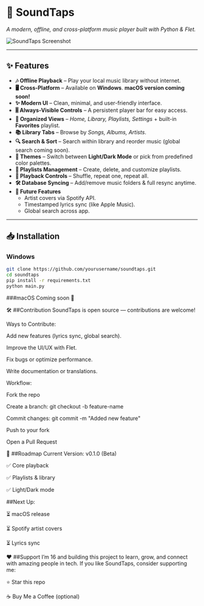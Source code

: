# 🎵 SoundTaps  
*A modern, offline, and cross-platform music player built with Python & Flet.*

![SoundTaps Screenshot](./Screenshot.png)

---

## ✨ Features  

- **🎶 Offline Playback** – Play your local music library without internet.  
- **🖥️ Cross-Platform** – Available on **Windows**. **macOS version coming soon!**  
- **✨ Modern UI** – Clean, minimal, and user-friendly interface.  
- **🎚️ Always-Visible Controls** – A persistent player bar for easy access.  
- **📂 Organized Views** – *Home, Library, Playlists, Settings* + built-in **Favorites** playlist.  
- **📚 Library Tabs** – Browse by *Songs, Albums, Artists*.  
- **🔍 Search & Sort** – Search within library and reorder music (global search coming soon).  
- **🎨 Themes** – Switch between **Light/Dark Mode** or pick from predefined color palettes.  
- **📌 Playlists Management** – Create, delete, and customize playlists.  
- **🔁 Playback Controls** – Shuffle, repeat one, repeat all.  
- **🛠️ Database Syncing** – Add/remove music folders & full resync anytime.  
- **🚀 Future Features**  
   - Artist covers via Spotify API.  
   - Timestamped lyrics sync (like Apple Music).  
   - Global search across app.  

---

## 📥 Installation  

### Windows  
```bash
git clone https://github.com/yourusername/soundtaps.git
cd soundtaps
pip install -r requirements.txt
python main.py
```
###macOS
Coming soon 🚧

🛠️ ##Contribution
SoundTaps is open source — contributions are welcome!

Ways to Contribute:

Add new features (lyrics sync, global search).

Improve the UI/UX with Flet.

Fix bugs or optimize performance.

Write documentation or translations.

Workflow:

Fork the repo

Create a branch: git checkout -b feature-name

Commit changes: git commit -m "Added new feature"

Push to your fork

Open a Pull Request

📌 ##Roadmap
Current Version: v0.1.0 (Beta)

✅ Core playback

✅ Playlists & library

✅ Light/Dark mode

##Next Up:

⏳ macOS release

⏳ Spotify artist covers

⏳ Lyrics sync

❤️ ##Support
I’m 16 and building this project to learn, grow, and connect with amazing people in tech.
If you like SoundTaps, consider supporting me:

⭐ Star this repo

☕ Buy Me a Coffee (optional)
